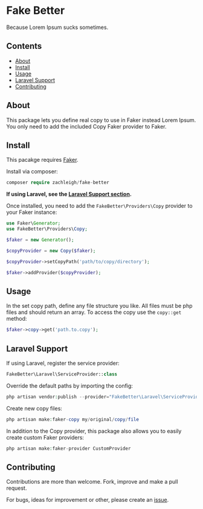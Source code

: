 # Fake Better
Because Lorem Ipsum sucks sometimes.

## Contents
  - [About](#about)
  - [Install](#install)
  - [Usage](#usage)
  - [Laravel Support](#laravel-support)
  - [Contributing](#contributing)

## About
This package lets you define real copy to use in Faker instead Lorem Ipsum. You only
need to add the included Copy Faker provider to Faker.

## Install
This pacakge requires [Faker](https://github.com/fzaninotto/Faker).   

Install via composer:
```php
composer require zachleigh/fake-better
```

**If using Laravel, see the [Laravel Support section](#laravel-support).**   

Once installed, you need to add the `FakeBetter\Providers\Copy` provider to your
Faker instance:
```php
use Faker\Generator;
use FakeBetter\Providers\Copy;

$faker = new Generator();

$copyProvider = new Copy($faker);

$copyProvider->setCopyPath('path/to/copy/directory');

$faker->addProvider($copyProvider);
```

## Usage
In the set copy path, define any file structure you like. All files must be php files
and should return an array. To access the copy use the `copy::get` method:
```php
$faker->copy->get('path.to.copy');
```

## Laravel Support
If using Laravel, register the service provider:
```php
FakeBetter\Laravel\ServiceProvider::class
```

Override the default paths by importing the config:
```php
php artisan vendor:publish --provider="FakeBetter\Laravel\ServiceProvider" --tag="config"
```

Create new copy files:
```php
php artisan make:faker-copy my/original/copy/file
```

In addition to the Copy provider, this package also allows you to easily create
custom Faker providers:
```php
php artisan make:faker-provider CustomProvider
```

## Contributing
Contributions are more than welcome. Fork, improve and make a pull request.    

For bugs, ideas for improvement or other, please create an [issue](https://github.com/zachleigh/laravel-property-bag/issues).
